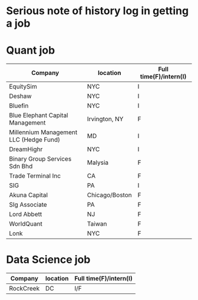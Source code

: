 # Serious note of history log in getting a job

#  Quant job
|Company|location|Full time(F)/intern(I)|
|---|---|---|
|EquitySim|NYC|I|
|Deshaw|NYC|I|
|Bluefin|NYC|I|
|Blue Elephant Capital Management|Irvington, NY|F|
|Millennium Management LLC (Hedge Fund)|MD|I|
|DreamHighr|NYC|I|
|Binary Group Services Sdn Bhd|Malysia|F|
|Trade Terminal Inc|CA|F|
|SIG|PA|I|
|Akuna Capital|Chicago/Boston|F|
|SIg Associate|PA|F|
|Lord Abbett|NJ|F|
|WorldQuant|Taiwan|F|
|Lonk|NYC|F|
#  Data Science job

|Company|location|Full time(F)/intern(I)|
|---|---|---|
|RockCreek|DC|I/F|
